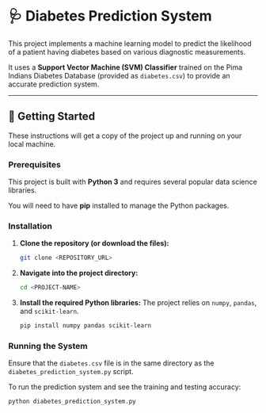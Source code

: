 # 🩺 Diabetes Prediction System

This project implements a machine learning model to predict the likelihood of a patient having diabetes based on various diagnostic measurements.

It uses a **Support Vector Machine (SVM) Classifier** trained on the Pima Indians Diabetes Database (provided as `diabetes.csv`) to provide an accurate prediction system.

---

## 🚀 Getting Started

These instructions will get a copy of the project up and running on your local machine.

### Prerequisites

This project is built with **Python 3** and requires several popular data science libraries.

You will need to have **pip** installed to manage the Python packages.

### Installation

1.  **Clone the repository (or download the files):**
    ```bash
    git clone <REPOSITORY_URL>
    ```

2.  **Navigate into the project directory:**
    ```bash
    cd <PROJECT-NAME>
    ```

3.  **Install the required Python libraries:**
    The project relies on `numpy`, `pandas`, and `scikit-learn`.

    ```bash
    pip install numpy pandas scikit-learn
    ```

### Running the System

Ensure that the `diabetes.csv` file is in the same directory as the `diabetes_prediction_system.py` script.

To run the prediction system and see the training and testing accuracy:

```bash
python diabetes_prediction_system.py
